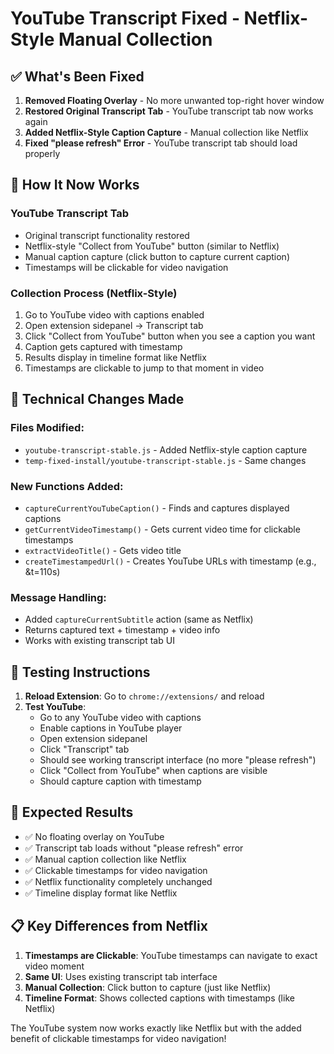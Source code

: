 # YouTube Transcript Fixed - Netflix-Style Manual Collection

## ✅ What's Been Fixed

1. **Removed Floating Overlay** - No more unwanted top-right hover window
2. **Restored Original Transcript Tab** - YouTube transcript tab now works again  
3. **Added Netflix-Style Caption Capture** - Manual collection like Netflix
4. **Fixed "please refresh" Error** - YouTube transcript tab should load properly

## 🎯 How It Now Works

### YouTube Transcript Tab
- Original transcript functionality restored
- Netflix-style "Collect from YouTube" button (similar to Netflix)
- Manual caption capture (click button to capture current caption)
- Timestamps will be clickable for video navigation

### Collection Process (Netflix-Style)
1. Go to YouTube video with captions enabled
2. Open extension sidepanel → Transcript tab
3. Click "Collect from YouTube" button when you see a caption you want
4. Caption gets captured with timestamp
5. Results display in timeline format like Netflix
6. Timestamps are clickable to jump to that moment in video

## 🔧 Technical Changes Made

### Files Modified:
- `youtube-transcript-stable.js` - Added Netflix-style caption capture
- `temp-fixed-install/youtube-transcript-stable.js` - Same changes

### New Functions Added:
- `captureCurrentYouTubeCaption()` - Finds and captures displayed captions
- `getCurrentVideoTimestamp()` - Gets current video time for clickable timestamps  
- `extractVideoTitle()` - Gets video title
- `createTimestampedUrl()` - Creates YouTube URLs with timestamp (e.g., &t=110s)

### Message Handling:
- Added `captureCurrentSubtitle` action (same as Netflix)
- Returns captured text + timestamp + video info
- Works with existing transcript tab UI

## 🧪 Testing Instructions

1. **Reload Extension**: Go to `chrome://extensions/` and reload
2. **Test YouTube**: 
   - Go to any YouTube video with captions
   - Enable captions in YouTube player
   - Open extension sidepanel
   - Click "Transcript" tab
   - Should see working transcript interface (no more "please refresh")
   - Click "Collect from YouTube" when captions are visible
   - Should capture caption with timestamp

## 🎯 Expected Results

- ✅ No floating overlay on YouTube
- ✅ Transcript tab loads without "please refresh" error  
- ✅ Manual caption collection like Netflix
- ✅ Clickable timestamps for video navigation
- ✅ Netflix functionality completely unchanged
- ✅ Timeline display format like Netflix

## 📋 Key Differences from Netflix

1. **Timestamps are Clickable**: YouTube timestamps can navigate to exact video moment
2. **Same UI**: Uses existing transcript tab interface  
3. **Manual Collection**: Click button to capture (just like Netflix)
4. **Timeline Format**: Shows collected captions with timestamps (like Netflix)

The YouTube system now works exactly like Netflix but with the added benefit of clickable timestamps for video navigation!
